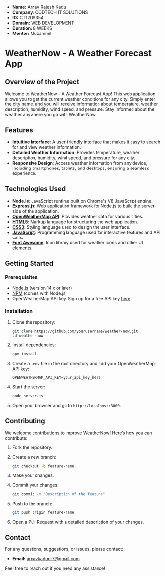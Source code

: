 - **Name:** Arnav Rajesh Kadu
- **Company:** CODTECH IT SOLUTIONS
- **ID:** CT12DS354
- **Domain:** WEB DEVELOPMENT
- **Duration:** 8 WEEKS
- **Mentor:** Muzammil

# WeatherNow - A Weather Forecast App

## Overview of the Project
Welcome to WeatherNow - A Weather Forecast App! This web application allows you to get the current weather conditions for any city. Simply enter the city name, and you will receive information about temperature, weather description, humidity, wind speed, and pressure. Stay informed about the weather anywhere you go with WeatherNow.

## Features
- **Intuitive Interface**: A user-friendly interface that makes it easy to search for and view weather information.
- **Detailed Weather Information**: Provides temperature, weather description, humidity, wind speed, and pressure for any city.
- **Responsive Design**: Access weather information from any device, including smartphones, tablets, and desktops, ensuring a seamless experience.

## Technologies Used
- **[Node.js](https://nodejs.org/)**: JavaScript runtime built on Chrome's V8 JavaScript engine.
- **[Express.js](https://expressjs.com/)**: Web application framework for Node.js to build the server-side of the application.
- **[OpenWeatherMap API](https://openweathermap.org/api)**: Provides weather data for various cities.
- **[HTML5](https://developer.mozilla.org/en-US/docs/Web/HTML/HTML5)**: Markup language for structuring the web application.
- **[CSS3](https://developer.mozilla.org/en-US/docs/Web/CSS/CSS_Overview)**: Styling language used to design the user interface.
- **[JavaScript](https://developer.mozilla.org/en-US/docs/Web/JavaScript)**: Programming language used for interactive features and API calls.
- **[Font Awesome](https://fontawesome.com/)**: Icon library used for weather icons and other UI elements.

## Getting Started

### Prerequisites
- [Node.js](https://nodejs.org/) (version 14.x or later)
- [NPM](https://www.npmjs.com/get-npm) (comes with Node.js)
- OpenWeatherMap API key. Sign up for a free API key [here](https://home.openweathermap.org/users/sign_up).

### Installation
1. Clone the repository:
    ```bash
    git clone https://github.com/yourusername/weather-now.git
    cd weather-now
    ```

2. Install dependencies:
    ```bash
    npm install
    ```

3. Create a `.env` file in the root directory and add your OpenWeatherMap API key:
    ```env
    OPENWEATHERMAP_API_KEY=your_api_key_here
    ```

4. Start the server:
    ```bash
    node server.js
    ```

5. Open your browser and go to `http://localhost:3000`.

## Contributing

We welcome contributions to improve WeatherNow! Here’s how you can contribute:

1. Fork the repository.
2. Create a new branch:
    ```bash
    git checkout -b feature-name
    ```

3. Make your changes.
4. Commit your changes:
    ```bash
    git commit -m "Description of the feature"
    ```

5. Push to the branch:
    ```bash
    git push origin feature-name
    ```

6. Open a Pull Request with a detailed description of your changes.

## Contact

For any questions, suggestions, or issues, please contact:

- **Email:** arnavkaducr7@gmail.com

Feel free to reach out if you need any assistance!
